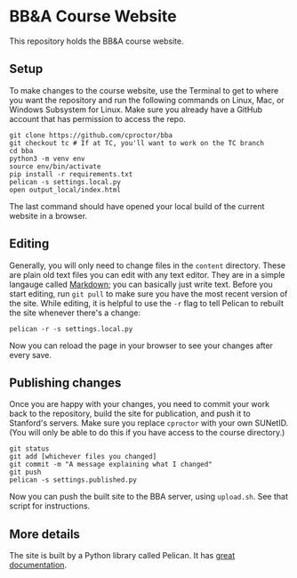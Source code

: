 # BB&A Course Website

This repository holds the BB&A course website. 

## Setup

To make changes to the course website, use the Terminal to get to where you want the repository and 
run the following commands on Linux, Mac, or Windows Subsystem for Linux. Make sure you already have 
a GitHub account that has permission to access the repo.

    git clone https://github.com/cproctor/bba
    git checkout tc # If at TC, you'll want to work on the TC branch
    cd bba
    python3 -m venv env
    source env/bin/activate
    pip install -r requirements.txt
    pelican -s settings.local.py
    open output_local/index.html

The last command should have opened your local build of the current website in a browser.

## Editing

Generally, you will only need to change files in the `content` directory. These are plain old text 
files you can edit with any text editor. They are in a simple langauge called 
[Markdown](https://guides.github.com/pdfs/markdown-cheatsheet-online.pdf); 
you can basically just write text. Before you start editing, run `git pull` to make sure you 
have the most recent version of the site.
While editing, it is helpful to use the `-r` flag to tell Pelican to rebuilt the site whenever there's a 
change:

    pelican -r -s settings.local.py

Now you can reload the page in your browser to see your changes after every save.

## Publishing changes

Once you are happy with your changes, you need to commit your work back to the repository, 
build the site for publication, and push it to Stanford's servers. Make sure you replace `cproctor`
with your own SUNetID. (You will only be able to do this if you have access to the course directory.)

    git status
    git add [whichever files you changed]
    git commit -m "A message explaining what I changed"
    git push
    pelican -s settings.published.py

Now you can push the built site to the BBA server, using `upload.sh`. See that script for instructions.

## More details

The site is built by a Python library called Pelican. It has [great documentation](http://docs.getpelican.com/en/stable/index.html). 

